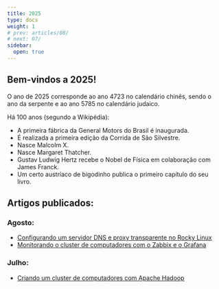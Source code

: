 ```yaml
---
title: 2025
type: docs
weight: 1
# prev: articles/08/
# next: 07/
sidebar:
  open: true
---
```


## Bem-vindos a 2025!

O ano de 2025 corresponde ao ano 4723 no calendário chinês, sendo o ano da serpente e ao ano 5785 no calendário judaico.


Há 100 anos (segundo a Wikipédia):
* A primeira fábrica da General Motors do Brasil é inaugurada.
* É realizada a primeira edição da Corrida de São Silvestre.
* Nasce Malcolm X.
* Nasce Margaret Thatcher.
* Gustav Ludwig Hertz recebe o Nobel de Física em colaboração com James Franck.
* Um certo austríaco de bigodinho publica o primeiro capítulo do seu livro.


## Artigos publicados:

### Agosto:

* [Configurando um servidor DNS e proxy transparente no Rocky Linux](08/2-dns-and-proxy-server-rockylinux)
* [Monitorando o cluster de computadores com o Zabbix e o Grafana](08/1-zabbix-and-grafana)

### Julho:

* [Criando um cluster de computadores com Apache Hadoop](07/1-hadoop-cluster)
